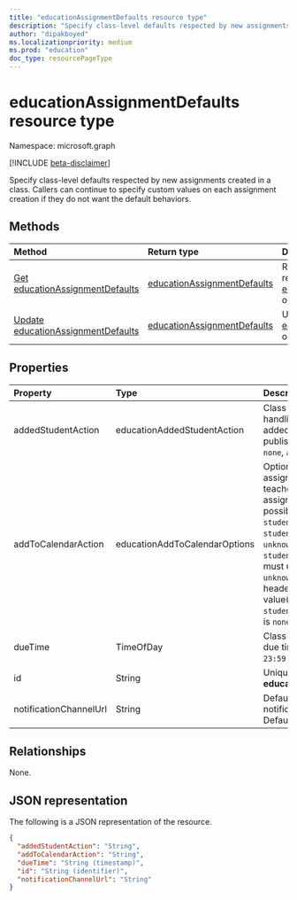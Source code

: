 ```yaml
---
title: "educationAssignmentDefaults resource type"
description: "Specify class-level defaults respected by new assignments created in a class."
author: "dipakboyed"
ms.localizationpriority: medium
ms.prod: "education"
doc_type: resourcePageType
---
```


# educationAssignmentDefaults resource type

Namespace: microsoft.graph

[!INCLUDE [beta-disclaimer](../../includes/beta-disclaimer.md)]

Specify class-level defaults respected by new assignments created in a class. Callers can continue to specify custom values on each assignment creation if they do not want the default behaviors.

## Methods
|Method|Return type|Description|
|:---|:---|:---|
|[Get educationAssignmentDefaults](../api/educationassignmentdefaults-get.md)|[educationAssignmentDefaults](../resources/educationassignmentdefaults.md)|Read the properties and relationships of an [educationAssignmentDefaults](../resources/educationassignmentdefaults.md) object.|
|[Update educationAssignmentDefaults](../api/educationassignmentdefaults-update.md)|[educationAssignmentDefaults](../resources/educationassignmentdefaults.md)|Update the properties of an [educationAssignmentDefaults](../resources/educationassignmentdefaults.md) object.|

## Properties
|Property|Type|Description|
|:---|:---|:---|
|addedStudentAction|educationAddedStudentAction|Class-level default behavior for handling students who are added after the assignment is published. Possible values are: `none`, `assignIfOpen`.|
|addToCalendarAction| educationAddToCalendarOptions|Optional field to control adding assignments to students' and teachers' calendars when the assignment is published. The possible values are: `none`, `studentsAndPublisher`, `studentsAndTeamOwners`, `unknownFutureValue`, and `studentsOnly`. Note that you must use the `Prefer: include-unknown-enum-members` request header to get the following value(s) in this [evolvable enum](/graph/best-practices-concept#handling-future-members-in-evolvable-enumerations): `studentsOnly`. The default value is `none`.|
|dueTime|TimeOfDay|Class-level default value for due time field. Default value is `23:59:00`.|
|id|String|Unique identifier for the **educationAssignmentDefaults**.|
|notificationChannelUrl|String|Default Teams channel to which notifications will be sent. Default value is `null`.|

## Relationships
None.

## JSON representation
The following is a JSON representation of the resource.
<!-- {
  "blockType": "resource",
  "keyProperty": "id",
  "@odata.type": "microsoft.graph.educationAssignmentDefaults",
  "openType": false
}
-->
``` json
{
  "addedStudentAction": "String",
  "addToCalendarAction": "String",  
  "dueTime": "String (timestamp)",
  "id": "String (identifier)",
  "notificationChannelUrl": "String"
}
```

